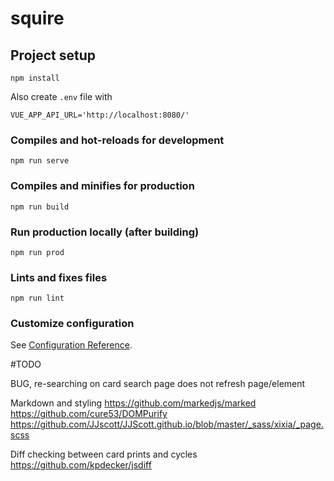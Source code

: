# squire

## Project setup
```
npm install
```
Also create `.env` file with
```
VUE_APP_API_URL='http://localhost:8080/'
```


### Compiles and hot-reloads for development
```
npm run serve
```

### Compiles and minifies for production
```
npm run build
```

### Run production locally (after building)
```
npm run prod
```

### Lints and fixes files
```
npm run lint
```

### Customize configuration
See [Configuration Reference](https://cli.vuejs.org/config/).





#TODO

BUG, re-searching on card search page does not refresh page/element

Markdown and styling
https://github.com/markedjs/marked
https://github.com/cure53/DOMPurify
https://github.com/JJscott/JJScott.github.io/blob/master/_sass/xixia/_page.scss


Diff checking between card prints and cycles
https://github.com/kpdecker/jsdiff
